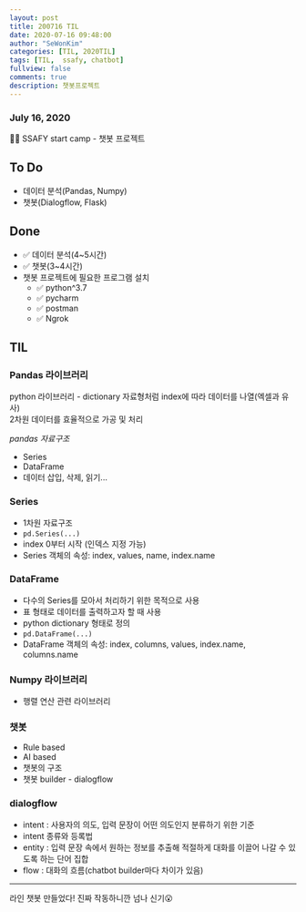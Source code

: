 ```yaml
---
layout: post
title: 200716 TIL
date: 2020-07-16 09:48:00
author: "SeWonKim"
categories: [TIL, 2020TIL]
tags: [TIL,  ssafy, chatbot]
fullview: false
comments: true
description: 챗봇프로젝트
---
```


### July 16, 2020

👨‍💻 SSAFY start camp - 챗봇 프로젝트
 

## To Do

- 데이터 분석(Pandas, Numpy)
- 챗봇(Dialogflow, Flask)

## Done

- ✅ 데이터 분석(4~5시간)
- ✅ 챗봇(3~4시간)
- 챗봇 프로젝트에 필요한 프로그램 설치
    - ✅ python^3.7
    - ✅ pycharm
    - ✅ postman
    - ✅ Ngrok

## TIL

### Pandas 라이브러리
python 라이브러리 - dictionary 자료형처럼 index에 따라 데이터를 나열(엑셀과 유사)      
2차원 데이터를 효율적으로 가공 및 처리

*pandas 자료구조*
- Series
- DataFrame
- 데이터 삽입, 삭제, 읽기...

### Series 
- 1차원 자료구조    
- `pd.Series(...)`
- index 0부터 시작 (인덱스 지정 가능)
- Series 객체의 속성: index, values, name, index.name

### DataFrame
- 다수의 Series를 모아서 처리하기 위한 목적으로 사용
- 표 형태로 데이터를 출력하고자 할 때 사용 
- python dictionary 형태로 정의
- `pd.DataFrame(...)`
- DataFrame 객체의 속성: index, columns, values, index.name, columns.name

### Numpy 라이브러리
- 행렬 연산 관련 라이브러리


### 챗봇
- Rule based 
- AI based
- 챗봇의 구조
- 챗봇 builder - dialogflow

### dialogflow 
- intent : 사용자의 의도, 입력 문장이 어떤 의도인지 분류하기 위한 기준
- intent 종류와 등록법
- entity : 입력 문장 속에서 원하는 정보를 추출해 적절하게 대화를 이끌어 나갈 수 있도록 하는 단어 집합
- flow : 대화의 흐름(chatbot builder마다 차이가 있음)



--- 

라인 챗봇 만들었다! 진짜 작동하니깐 넘나 신기😮
